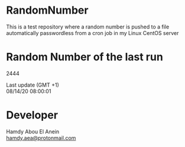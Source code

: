 # RandomNumber    
This is a test repository where a random number is pushed to a file automatically passwordless from a cron job in my Linux CentOS server    
# Random Number of the last run   
2444
      
Last update (GMT +1)    
08/14/20 08:00:01
# Developer    
Hamdy Abou El Anein   
hamdy.aea@protonmail.com
